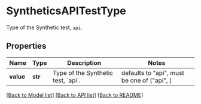 # SyntheticsAPITestType

Type of the Synthetic test, `api`.
## Properties
Name | Type | Description | Notes
------------ | ------------- | ------------- | -------------
**value** | **str** | Type of the Synthetic test, &#x60;api&#x60;. | defaults to "api",  must be one of ["api", ]

[[Back to Model list]](README.md#documentation-for-models) [[Back to API list]](README.md#documentation-for-api-endpoints) [[Back to README]](README.md)


